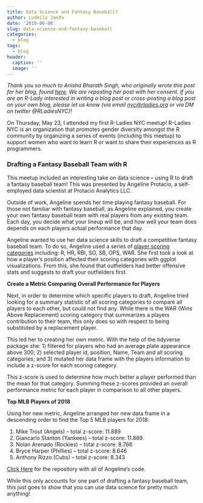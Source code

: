 ```yaml
---
title: Data Science and Fantasy Baseball?
author: Ludmila Janda
date: '2019-06-06'
slug: data-science-and-fantasy-baseball
categories:
  - blog
tags:
  - blog
header:
  caption: ''
  image: ''
---
```


*Thank you so much to Anisha Bharath Singh, who originally wrote this post for her blog, found [here](https://journeytodatascientist.blog/2019/05/24/data-science-and-fantasy-baseball/). We are reposting her post with her consent. If you are an R-Lady interested in writing a blog post or cross-posting a blog post on your own blog, please let us know (via email nyc@rladies.org or via DM on twitter @RLadiesNYC)!*

On Thursday, May 23, I attended my first R-Ladies NYC meetup! R-Ladies NYC is an organization that promotes gender diversity amongst the R community by organizing a series of events (including this meetup) to support women who want to learn R or want to share their experiences as R programmers.

### Drafting a Fantasy Baseball Team with R

This meetup included an interesting take on data science – using R to draft a fantasy baseball team! This was presented by Angeline Protacio, a self-employed data scientist at Protacio Analytics LLC.

Outside of work, Angeline spends her time playing fantasy baseball. For those not familiar with fantasy baseball, as Angeline explained, you create your own fantasy baseball team with real players from any existing team. Each day, you decide what your lineup will be, and how well your team does depends on each players actual performance that day.

Angeline wanted to use her data science skills to draft a competitive fantasy baseball team. To do so, Angeline used a series of [player scoring categories](http://m.mlb.com/glossary/standard-stats) including: R, HR, RBI, SO, SB, OPS, WAR. She first took a look at how a player’s position affected their scoring categories with ggplot visualizations. From this, she found that outfielders had better offensive stats and suggests to draft your outfielders first.

**Create a Metric Comparing Overall Performance for Players**

Next, in order to determine which specific players to draft, Angeline tried looking for a summary statistic of all scoring categories to compare all players to each other, but could not find any. While there is the WAR (Wins Above Replacement) scoring category that summarizes a players contribution to their team, this only does so with respect to being substituted by a replacement player.

This led her to creating her own metric. With the help of the tidyverse package she: 1) filtered for players who had an average plate appearance above 300; 2) selected player id, position, Name, Team and all scoring categories; and 3) mutated her data frame with the players information to include a z-score for each scoring category.

This z-score is used to determine how much better a player performed than the mean for that category. Summing these z-scores provided an overall performance metric for each player in comparison to all other players.

**Top MLB Players of 2018**

Using her new metric, Angeline arranged her new data frame in a descending order to find the Top 5 MLB players for 2018:

1. Mike Trout (Angels) – total z-score: 11.889
2. Giancarlo Stanton (Yankees) – total z-score: 11.869
3. Nolan Arenado (Rockies) – total z-score: 8.766
4. Bryce Harper (Phillies) – total z-score: 8.646
5. Anthony Rizzo (Cubs) – total z-score: 8.343

[Click Here](https://github.com/angelinepro/rladiesnyc_may2019) for the repository with all of Angeline’s code.

While this only accounts for one part of drafting a fantasy baseball team, this just goes to show that you can use data science for pretty much anything!